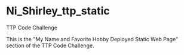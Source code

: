 # Ni_Shirley_ttp_static
TTP Code Challenge

This is the "My Name and Favorite Hobby Deployed Static Web Page" section of the TTP Code Challenge.
